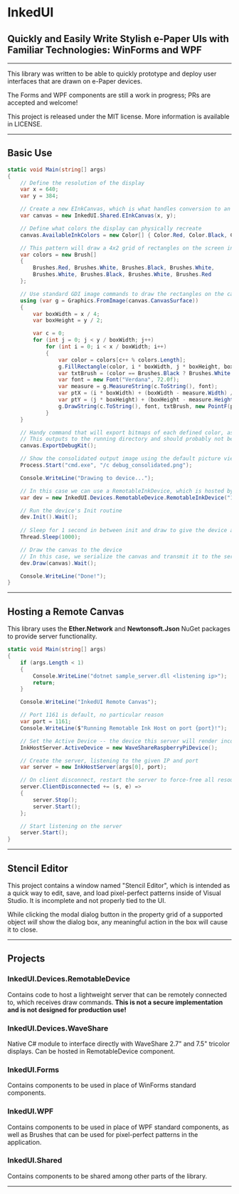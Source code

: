 # InkedUI

## Quickly and Easily Write Stylish e-Paper UIs with Familiar Technologies: **WinForms** and **WPF**

---

This library was written to be able to quickly prototype and deploy user interfaces that are drawn on e-Paper devices.

The Forms and WPF components are still a work in progress; PRs are accepted and welcome!

This project is released under the MIT license. More information is available in LICENSE.

---

## Basic Use

```csharp
static void Main(string[] args)
{
    // Define the resolution of the display
    var x = 640;
    var y = 384;

    // Create a new EInkCanvas, which is what handles conversion to an ePaper-aware image
    var canvas = new InkedUI.Shared.EInkCanvas(x, y);

    // Define what colors the display can physically recreate
    canvas.AvailableInkColors = new Color[] { Color.Red, Color.Black, Color.White };

    // This pattern will draw a 4x2 grid of rectangles on the screen in red, black, and 'white':
    var colors = new Brush[]
    {
        Brushes.Red, Brushes.White, Brushes.Black, Brushes.White,
        Brushes.White, Brushes.Black, Brushes.White, Brushes.Red
    };

    // Use standard GDI image commands to draw the rectangles on the canvas
    using (var g = Graphics.FromImage(canvas.CanvasSurface))
    {
        var boxWidth = x / 4;
        var boxHeight = y / 2;

        var c = 0;
        for (int j = 0; j < y / boxWidth; j++)
            for (int i = 0; i < x / boxWidth; i++)
            {
                var color = colors[c++ % colors.Length];
                g.FillRectangle(color, i * boxWidth, j * boxHeight, boxWidth, boxHeight);
                var txtBrush = (color == Brushes.Black ? Brushes.White : Brushes.Black);
                var font = new Font("Verdana", 72.0f);
                var measure = g.MeasureString(c.ToString(), font);
                var ptX = (i * boxWidth) + (boxWidth - measure.Width) / 2;
                var ptY = (j * boxHeight) + (boxHeight - measure.Height) / 2;
                g.DrawString(c.ToString(), font, txtBrush, new PointF(ptX, ptY));
            }
    }

    // Handy command that will export bitmaps of each defined color, as well as a dithered, consolidated image
    // This outputs to the running directory and should probably not be used in production.
    canvas.ExportDebugKit();

    // Show the consolidated output image using the default picture viewer
    Process.Start("cmd.exe", "/c debug_consolidated.png");

    Console.WriteLine("Drawing to device...");

    // In this case we can use a RemotableInkDevice, which is hosted by the server sample.
    var dev = new InkedUI.Devices.RemotableDevice.RemotableInkDevice("192.168.1.100");

    // Run the device's Init routine
    dev.Init().Wait();
    
    // Sleep for 1 second in between init and draw to give the device a moment to settle
    Thread.Sleep(1000);

    // Draw the canvas to the device
    // In this case, we serialize the canvas and transmit it to the server
    dev.Draw(canvas).Wait();

    Console.WriteLine("Done!");
}
```
---
## Hosting a Remote Canvas
This library uses the **Ether.Network** and **Newtonsoft.Json** NuGet packages to provide server functionality.
```csharp
static void Main(string[] args)
{
    if (args.Length < 1)
    {
        Console.WriteLine("dotnet sample_server.dll <listening ip>");
        return;
    }

    Console.WriteLine("InkedUI Remote Canvas");

    // Port 1161 is default, no particular reason
    var port = 1161;
    Console.WriteLine($"Running Remotable Ink Host on port {port}!");

    // Set the Active Device -- the device this server will render incoming requests to
    InkHostServer.ActiveDevice = new WaveShareRaspberryPiDevice();

    // Create the server, listening to the given IP and port
    var server = new InkHostServer(args[0], port);

    // On client disconnect, restart the server to force-free all resources
    server.ClientDisconnected += (s, e) =>
    {
        server.Stop();
        server.Start();
    };

    // Start listening on the server
    server.Start();
}
```

---

## Stencil Editor

This project contains a window named "Stencil Editor", which is intended as a quick way to edit, save, and load pixel-perfect patterns inside of Visual Studio. It is incomplete and not properly tied to the UI.

While clicking the modal dialog button in the property grid of a supported object *will* show the dialog box, any meaningful action in the box will cause it to close.

---

## Projects

### InkedUI.Devices.RemotableDevice

Contains code to host a lightweight server that can be remotely connected to, which receives draw commands. **This is not a secure implementation and is not designed for production use!**

### InkedUI.Devices.WaveShare

Native C# module to interface directly with WaveShare 2.7" and 7.5" tricolor displays. Can be hosted in RemotableDevice component.

### InkedUI.Forms

Contains components to be used in place of WinForms standard components.

### InkedUI.WPF

Contains components to be used in place of WPF standard components, as well as Brushes that can be used for pixel-perfect patterns in the application.

### InkedUI.Shared

Contains components to be shared among other parts of the library.

---